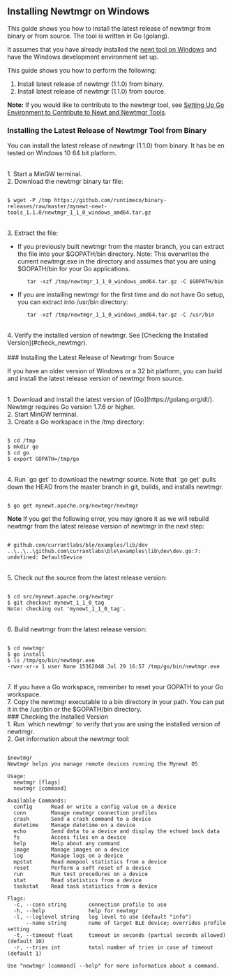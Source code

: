 ## Installing Newtmgr on Windows

This guide shows you how to install the latest release of newtmgr from binary or from source. The tool is written in Go (golang).

It assumes that you have already installed the [newt tool on Windows](/newt/install/newt_windows/) and have the Windows development environment set up.  

This guide shows you how to perform the following:

1. Install latest release of newtmgr (1.1.0) from binary.
2. Install latest release of newtmgr (1.1.0) from source.

**Note:** If you would like to contribute to the newtmgr tool, see [Setting Up Go Environment to Contribute to Newt and Newtmgr Tools](/faq/go_env.md).

### Installing the Latest Release of Newtmgr Tool from Binary

You can install the latest release of newtmgr (1.1.0) from binary. It has be
en tested on Windows 10 64 bit platform.

<br>
1. Start a MinGW terminal.  

<br>
2. Download the newtmgr binary tar file:

```no-highlight

$ wget -P /tmp https://github.com/runtimeco/binary-releases/raw/master/mynewt-newt-tools_1.1.0/newtmgr_1_1_0_windows_amd64.tar.gz

```
<br>
3. Extract the file:

* If you previously built newtmgr from the master branch, you can extract the file into your $GOPATH/bin directory. Note: This overwrites the current newtmgr.exe in the directory and assumes that you are using $GOPATH/bin for your Go applications.

         tar -xzf /tmp/newtmgr_1_1_0_windows_amd64.tar.gz -C $GOPATH/bin

* If you are installing newtmgr for the first time and do not have Go setup, you can extract into /usr/bin directory:

         tar -xzf /tmp/newtmgr_1_1_0_windows_amd64.tar.gz -C /usr/bin


<br>
4. Verify the installed version of newtmgr. See [Checking the Installed Version](#check_newtmgr).
<br>


<br>
### Installing the Latest Release of Newtmgr from Source

If you have an older version of Windows or a 32 bit platform, you can build and install the latest release version of newtmgr from source.

<br>
1. Download and install the latest version of [Go](https://golang.org/dl/). Newtmgr requires Go version 1.7.6 or higher.

<br>
2. Start MinGW terminal. 

<br>
3. Create a Go workspace in the /tmp directory:

```no-highlight

$ cd /tmp
$ mkdir go
$ cd go
$ export GOPATH=/tmp/go

```

<br>
4. Run `go get` to download the newtmgr source.  Note that `go get` pulls down the HEAD from the master branch in git, builds, and installs newtmgr.

```no-highlight

$ go get mynewt.apache.org/newtmgr/newtmgr
```
**Note** If you get the following error, you may ignore it as we will rebuild newtmgr from the latest release version of newtmgr in the next step: 

```no-highlight

# github.com/currantlabs/ble/examples/lib/dev
..\..\..\github.com\currantlabs\ble\examples\lib\dev\dev.go:7: undefined: DefaultDevice

```

<br>
5. Check out the source from the latest release version:

```no-highlight

$ cd src/mynewt.apache.org/newtmgr
$ git checkout mynewt_1_1_0_tag
Note: checking out 'mynewt_1_1_0_tag'.

```

<br>
6. Build newtmgr from the latest release version:

```no-highlight

$ cd newtmgr
$ go install
$ ls /tmp/go/bin/newtmgr.exe
-rwxr-xr-x 1 user None 15362048 Jul 29 16:57 /tmp/go/bin/newtmgr.exe

```

<br>
7. If you have a Go workspace, remember to reset your GOPATH to your Go workspace.

<br>
7. Copy the newtmgr executable to a bin directory in your path. You can put it in the /usr/bin or the $GOPATH/bin directory.


<br>
### <a name="check_newtmgr"></a>Checking the Installed Version

<br>
1. Run `which newtmgr` to verify that you are using the installed version of newtmgr.

<br>
2. Get information about the newtmgr tool:

```no-highlight

$newtmgr
Newtmgr helps you manage remote devices running the Mynewt OS

Usage:
  newtmgr [flags]
  newtmgr [command]

Available Commands:
  config      Read or write a config value on a device
  conn        Manage newtmgr connection profiles
  crash       Send a crash command to a device
  datetime    Manage datetime on a device
  echo        Send data to a device and display the echoed back data
  fs          Access files on a device
  help        Help about any command
  image       Manage images on a device
  log         Manage logs on a device
  mpstat      Read mempool statistics from a device
  reset       Perform a soft reset of a device
  run         Run test procedures on a device
  stat        Read statistics from a device
  taskstat    Read task statistics from a device

Flags:
  -c, --conn string       connection profile to use
  -h, --help              help for newtmgr
  -l, --loglevel string   log level to use (default "info")
      --name string       name of target BLE device; overrides profile setting
  -t, --timeout float     timeout in seconds (partial seconds allowed) (default 10)
  -r, --tries int         total number of tries in case of timeout (default 1)

Use "newtmgr [command] --help" for more information about a command.

```
